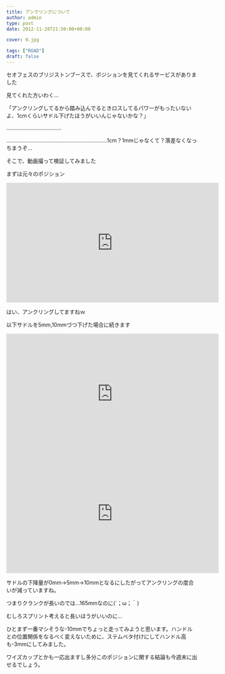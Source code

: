 ```yaml
---
title: アンクリングについて
author: admin
type: post
date: 2012-11-28T21:50:00+00:00

cover: 0.jpg

tags: ["ROAD"]
draft: false
---
```

セオフェスのブリジストンブースで、ポジションを見てくれるサービスがありました

見てくれた方いわく…

「アンクリングしてるから踏み込んでるときロスしてるパワーがもったいないよ、1cmくらいサドル下げたほうがいいんじゃないかな？」

………………………………

…………………………………………………………1cm？1mmじゃなくて？落差なくなっちまうぞ…

そこで、動画撮って検証してみました

まずは元々のポジション

<iframe width="560" height="315" src="https://www.youtube.com/embed/mCF6Jow_W10" frameborder="0" allow="accelerometer; autoplay; encrypted-media; gyroscope; picture-in-picture" allowfullscreen></iframe>

はい、アンクリングしてますねｗ

以下サドルを5mm,10mmづつ下げた場合に続きます

<iframe width="560" height="315" src="https://www.youtube.com/embed/6zyA2kDmxIM" frameborder="0" allow="accelerometer; autoplay; encrypted-media; gyroscope; picture-in-picture" allowfullscreen></iframe>

<iframe width="560" height="315" src="https://www.youtube.com/embed/jFV3KVTCN9g" frameborder="0" allow="accelerometer; autoplay; encrypted-media; gyroscope; picture-in-picture" allowfullscreen></iframe>

サドルの下降量が0mm→5mm→10mmとなるにしたがってアンクリングの度合いが減っていますね。

つまりクランクが長いのでは…165mmなのに(´；ω；｀)

むしろスプリント考えると長いほうがいいのに…

ひとまず一番マシそうな-10mmでちょっと走ってみようと思います。ハンドルとの位置関係をなるべく変えないために、ステムベタ付けにしてハンドル高も-3mmにしてみました。

ワイズカップとかも一応出ますし多分このポジションに関する結論も今週末に出せるでしょう。
